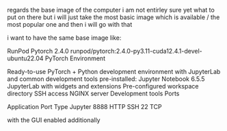 regards the base image of the computer i am not entirley sure yet what to put on there but i will just take the most basic image which is available / the most popular one and then i will go with that

i want to have the same base image like:

RunPod Pytorch 2.4.0
runpod/pytorch:2.4.0-py3.11-cuda12.4.1-devel-ubuntu22.04
PyTorch Environment

Ready-to-use PyTorch + Python development environment with JupyterLab and common development tools pre-installed:
Jupyter Notebook 6.5.5
JupyterLab with widgets and extensions
Pre-configured workspace directory
SSH access
NGINX server
Development tools
Ports

Application	Port	Type
Jupyter	8888	HTTP
SSH	22	TCP

with the GUI enabled additionally